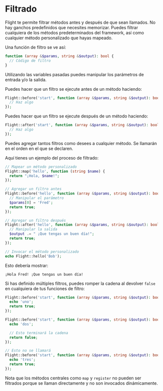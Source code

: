 # Filtrado

Flight te permite filtrar métodos antes y después de que sean llamados. No hay ganchos predefinidos que necesites memorizar. Puedes filtrar cualquiera de los métodos predeterminados del framework, así como cualquier método personalizado que hayas mapeado.

Una función de filtro se ve así:

```php
function (array &$params, string &$output): bool {
  // Código de filtro
}
```

Utilizando las variables pasadas puedes manipular los parámetros de entrada y/o la salida.

Puedes hacer que un filtro se ejecute antes de un método haciendo:

```php
Flight::before('start', function (array &$params, string &$output): bool {
  // Haz algo
});
```

Puedes hacer que un filtro se ejecute después de un método haciendo:

```php
Flight::after('start', function (array &$params, string &$output): bool {
  // Haz algo
});
```

Puedes agregar tantos filtros como desees a cualquier método. Se llamarán en el orden en el que se declaren.

Aquí tienes un ejemplo del proceso de filtrado:

```php
// Mapear un método personalizado
Flight::map('hello', function (string $name) {
  return "¡Hola, $name!";
});

// Agregar un filtro antes
Flight::before('hello', function (array &$params, string &$output): bool {
  // Manipular el parámetro
  $params[0] = 'Fred';
  return true;
});

// Agregar un filtro después
Flight::after('hello', function (array &$params, string &$output): bool {
  // Manipular la salida
  $output .= " ¡Que tengas un buen día!";
  return true;
});

// Invocar el método personalizado
echo Flight::hello('Bob');
```

Esto debería mostrar:

```
¡Hola Fred! ¡Que tengas un buen día!
```

Si has definido múltiples filtros, puedes romper la cadena al devolver `false` en cualquiera de tus funciones de filtro:

```php
Flight::before('start', function (array &$params, string &$output): bool {
  echo 'uno';
  return true;
});

Flight::before('start', function (array &$params, string &$output): bool {
  echo 'dos';

  // Esto terminará la cadena
  return false;
});

// Esto no se llamará
Flight::before('start', function (array &$params, string &$output): bool {
  echo 'tres';
  return true;
});
```

Nota que los métodos centrales como `map` y `register` no pueden ser filtrados porque se llaman directamente y no son invocados dinámicamente.
